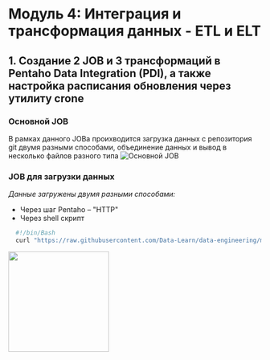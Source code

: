 # Модуль 4: Интеграция и трансформация данных - ETL и ELT


## 1. Создание 2 JOB и 3 трансформаций в Pentaho Data Integration (PDI), а также настройка расписания обновления через утилиту crone

### Основной JOB
В рамках данного JOBа проихводится загрузка данных с репозитория git двумя разными способами, объединение данных и вывод в несколько файлов разного типа
![Основной JOB](https://github.com/ReIZzz/DE-101/blob/main/Module_4/4.4_introduction_pentaho/JOBs_add_Transformation/img/final_job.png)


### JOB для загрузки данных
*Данные загружены двумя разными способами:*
- Через шаг Pentaho – "HTTP"
- Через shell скрипт
```bash
  #!/bin/Bash
  curl "https://raw.githubusercontent.com/Data-Learn/data-engineering/master/DE-101%20Modules/Module01/DE%20-%20101%20Lab%201.1/Sample%20-%20Superstore.xls" --output /Users/ZN/Documents/GitHub/DE-101/Module_4/4.4_introduction_pentaho/Data/sample-superstore-shell.csv
  ```
<img src="https://github.com/ReIZzz/DE-101/blob/main/Module_4/4.4_introduction_pentaho/JOBs_add_Transformation/img/job_download_samplestore.png" width = "200">
